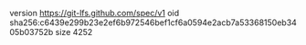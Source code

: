 version https://git-lfs.github.com/spec/v1
oid sha256:c6439e299b23e2ef6b972546bef1cf6a0594e2acb7a53368150eb3405b03752b
size 4252
